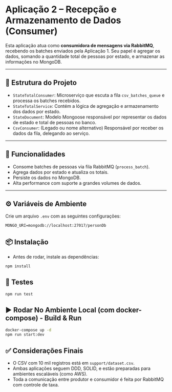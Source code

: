 # Aplicação 2 – Recepção e Armazenamento de Dados (Consumer)

Esta aplicação atua como **consumidora de mensagens via RabbitMQ**, recebendo os batches enviados pela Aplicação 1. Seu papel é agregar os dados, somando a quantidade total de pessoas por estado, e armazenar as informações no MongoDB.

---

## 📁 Estrutura do Projeto

- `StateTotalConsumer`: Microserviço que escuta a fila `csv_batches_queue` e processa os batches recebidos.
- `StateTotalService`: Contém a lógica de agregação e armazenamento dos dados por estado.
- `StateDocument`: Modelo Mongoose responsável por representar os dados de estado e total de pessoas no banco.
- `CsvConsumer`: (Legado ou nome alternativo) Responsável por receber os dados da fila, delegando ao serviço.

---

## 🚀 Funcionalidades

- Consome batches de pessoas via fila RabbitMQ (`process_batch`).
- Agrega dados por estado e atualiza os totais.
- Persiste os dados no MongoDB.
- Alta performance com suporte a grandes volumes de dados.

---

## ⚙️ Variáveis de Ambiente

Crie um arquivo `.env` com as seguintes configurações:

```env
MONGO_URI=mongodb://localhost:27017/personDb
```
## 📦 Instalação
- Antes de rodar, instale as dependências:

```bash
npm install
```

## 🧪 Testes

```bash
npm run test
```

## ▶️ Rodar No Ambiente Local (com docker-compose) - Build & Run

```bash
docker-compose up -d
npm run start:dev
```

## ✅ Considerações Finais

- O CSV com 10 mil registros está em `support/dataset.csv`.
- Ambas aplicações seguem DDD, SOLID, e estão preparadas para ambientes escaláveis (como AWS).
- Toda a comunicação entre produtor e consumidor é feita por RabbitMQ com controle de taxa.
